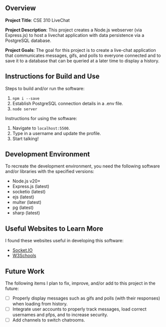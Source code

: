 ## Overview

**Project Title**: CSE 310 LiveChat

**Project Description**: This project creates a Node.js webserver (via Express.js) to host a livechat application with data persistence via a PostgreSQL database.

**Project Goals**: The goal for this project is to create a live-chat application that communicates messages, gifs, and polls to everyone connected and to save it to a database that can be queried at a later time to display a history.

## Instructions for Build and Use

Steps to build and/or run the software:

1. `npm i --save`
2. Establish PostgreSQL connection details in a .env file.
3. `node server`

Instructions for using the software:

1. Navigate to `localhost:5500`. 
2. Type in a username and update the profile.
3. Start talking!
 
## Development Environment 

To recreate the development environment, you need the following software and/or libraries with the specified versions:

* Node.js v20+
* Express.js (latest)
* socketio (latest)
* ejs (latest)
* multer (latest)
* pg (latest)
* sharp (latest)

## Useful Websites to Learn More

I found these websites useful in developing this software:

* [Socket.IO](https://socket.io)
* [W3Schools](https://www.w3schools.com/postgresql/)

## Future Work

The following items I plan to fix, improve, and/or add to this project in the future:

* [ ] Properly display messages such as gifs and polls (with their responses) when loading from history.
* [ ] Integrate user accounts to properly track messages, load correct usernames and pfps, and to increase security.
* [ ] Add channels to switch chatrooms.